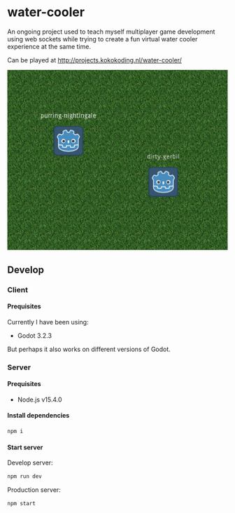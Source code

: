 # water-cooler

An ongoing project used to teach myself multiplayer game development using web sockets while trying to create a fun virtual water cooler experience at the same time.

Can be played at http://projects.kokokoding.nl/water-cooler/

![alt text](screenshot.png "Screenshot of water-cooler")

## Develop

### Client

#### Prequisites

Currently I have been using:

- Godot 3.2.3

But perhaps it also works on different versions of Godot.

### Server

#### Prequisites

- Node.js v15.4.0

#### Install dependencies

```sh
npm i
```

#### Start server

Develop server:

```sh
npm run dev
```

Production server:

```sh
npm start
```
